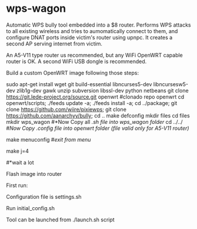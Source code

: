 # wps-wagon

Automatic WPS bully tool embedded into a $8 router. Performs WPS attacks to all existing wireless and tries to aumomatically connect to them, and configure DNAT ports inside victim's router using upnpc. It creates a second AP serving internet from victim.

An A5-V11 type router us recommended, but any WiFi OpenWRT capable router is OK. A second WiFi USB dongle is recommended.

Build a custom OpenWRT image following those steps:


sudo apt-get install wget git build-essential libncurses5-dev libncursesw5-dev
zlib1g-dev gawk unzip subversion libssl-dev python netbeans
git clone https://git.lede-project.org/source.git openwrt #clonado repo openwrt
cd openwrt/scripts;
./feeds update -a;
./feeds install -a;
cd ../package;
git clone https://github.com/wiire/pixiewps;
git clone https://github.com/aanarchyy/bully;
cd ..
make defconfig
mkdir files
cd files
mkdir wps_wagon
#*Now Copy all *.sh file into wps_wagon folder*
cd ../../
#*Now Copy .config file into openwrt folder (file valid only for A5-V11 router)*

make menuconfig
#*exit from menu*

make j=4

#*wait a lot

Flash image into router

First run:

Configuration file is settings.sh

Run initial_config.sh

Tool can be launched from ./launch.sh script
